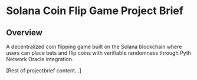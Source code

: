 # Solana Coin Flip Game Project Brief

## Overview
A decentralized coin flipping game built on the Solana blockchain where users can place bets and flip coins with verifiable randomness through Pyth Network Oracle integration.

[Rest of projectbrief content...]
